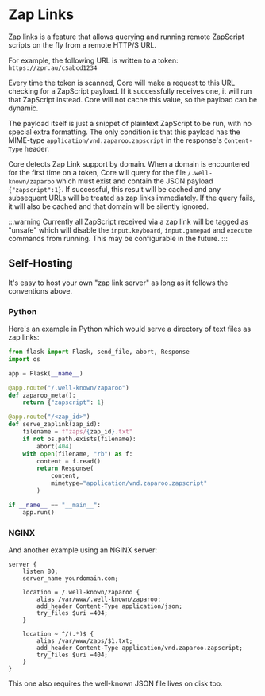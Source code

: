 # Zap Links

Zap links is a feature that allows querying and running remote ZapScript scripts on the fly from a remote HTTP/S URL.

For example, the following URL is written to a token: `https://zpr.au/c$abcd1234`

Every time the token is scanned, Core will make a request to this URL checking for a ZapScript payload. If it successfully receives one, it will run that ZapScript instead. Core will not cache this value, so the payload can be dynamic.

The payload itself is just a snippet of plaintext ZapScript to be run, with no special extra formatting. The only condition is that this payload has the MIME-type `application/vnd.zaparoo.zapscript` in the response's `Content-Type` header.

Core detects Zap Link support by domain. When a domain is encountered for the first time on a token, Core will query for the file `/.well-known/zaparoo` which must exist and contain the JSON payload `{"zapscript":1}`. If successful, this result will be cached and any subsequent URLs will be treated as zap links immediately. If the query fails, it will also be cached and that domain will be silently ignored.

:::warning
Currently all ZapScript received via a zap link will be tagged as "unsafe" which will disable the `input.keyboard`, `input.gamepad` and `execute` commands from running. This may be configurable in the future.
:::

## Self-Hosting

It's easy to host your own "zap link server" as long as it follows the conventions above.

### Python

Here's an example in Python which would serve a directory of text files as zap links:

```python
from flask import Flask, send_file, abort, Response
import os

app = Flask(__name__)

@app.route("/.well-known/zaparoo")
def zaparoo_meta():
    return {"zapscript": 1}

@app.route("/<zap_id>")
def serve_zaplink(zap_id):
    filename = f"zaps/{zap_id}.txt"
    if not os.path.exists(filename):
        abort(404)
    with open(filename, "rb") as f:
        content = f.read()
        return Response(
            content,
            mimetype="application/vnd.zaparoo.zapscript"
        )

if __name__ == "__main__":
    app.run()
```

### NGINX

And another example using an NGINX server:

```
server {
    listen 80;
    server_name yourdomain.com;

    location = /.well-known/zaparoo {
        alias /var/www/.well-known/zaparoo;
        add_header Content-Type application/json;
        try_files $uri =404;
    }

    location ~ ^/(.*)$ {
        alias /var/www/zaps/$1.txt;
        add_header Content-Type application/vnd.zaparoo.zapscript;
        try_files $uri =404;
    }
}
```

This one also requires the well-known JSON file lives on disk too.

